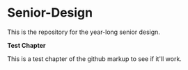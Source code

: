 Senior-Design
=============

This is the repository for the year-long senior design. 

**Test Chapter**

This is a test chapter of the github markup to see if it'll work. 